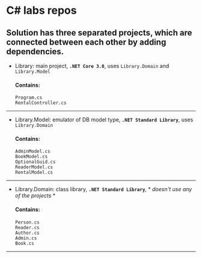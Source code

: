 # C# labs repos
Solution has three separated projects, which are connected between each other by adding dependencies.
------
- Library: main project, **`.NET Core 3.0`**, uses `Library.Domain` and `Library.Model`
  #### Contains: 
  ```
  Program.cs
  RentalController.cs
  ```
------
- Library.Model: emulator of DB model type, **`.NET Standard Library`**, uses `Library.Domain`
  #### Contains: 
  ```
  AdminModel.cs
  BookModel.cs
  OptionalGuid.cs
  ReaderModel.cs
  RentalModel.cs
  ```
------
- Library.Domain: class library, **`.NET Standard Library`**, * *doesn't use any of the projects* *
  #### Contains: 
  ```
  Person.cs
  Reader.cs
  Author.cs
  Admin.cs
  Book.cs
  ```
------
